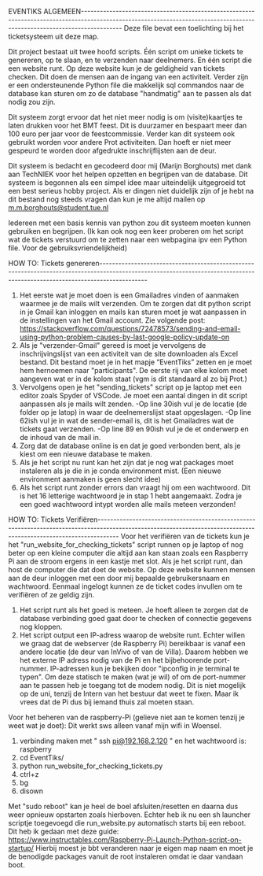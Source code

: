 EVENTIKS ALGEMEEN-------------------------------------------------------------------------------------------------------------------------------------------------------------------------
Deze file bevat een toelichting bij het ticketsysteem uit deze map. 

Dit project bestaat uit twee hoofd scripts. Één script om unieke tickets te genereren, op te slaan, en te verzenden naar deelnemers. En één script die een website runt. Op deze website 
kun je de geldigheid van tickets checken. Dit doen de mensen aan de ingang van een activiteit.
Verder zijn er een ondersteunende Python file die makkelijk sql commandos naar de database kan sturen om zo de database "handmatig" aan te passen als dat nodig zou zijn.

Dit systeem zorgt ervoor dat het niet meer nodig is om (visite)kaartjes te laten drukken voor het BMT feest. Dit is duurzamer en bespaart meer dan 100 euro per jaar voor de feestcommissie. 
Verder kan dit systeem ook gebruikt worden voor andere Prot activiteiten. Dan hoeft er niet meer gespeurd te worden door afgedrukte inschrijflijsten aan de deur.

Dit systeem is bedacht en gecodeerd door mij (Marijn Borghouts) met dank aan TechNIEK voor het helpen opzetten en begrijpen van de database.
Dit systeem is begonnen als een simpel idee maar uiteindelijk uitgegroeid tot een best serieus hobby project. Als er dingen niet duidelijk zijn of je hebt na dit bestand nog steeds vragen 
dan kun je me altijd mailen op m.m.borghouts@student.tue.nl 

Iedereen met een basis kennis van python zou dit systeem moeten 
kunnen gebruiken en begrijpen. (Ik kan ook nog een keer proberen om het script wat de tickets verstuurd om te zetten naar een webpagina ipv een Python file. Voor de gebruiksvriendelijkheid)

HOW TO: Tickets genereren---------------------------------------------------------------------------------------------------------------------------------------------------------------------------

1.	Het eerste wat je moet doen is een Gmailadres vinden of aanmaken waarmee je de mails wilt verzenden. Om te zorgen dat dit python script in je Gmail kan inloggen en mails kan sturen 
	moet je wat aanpassen in de instellingen van het Gmail account. Zie volgende post: https://stackoverflow.com/questions/72478573/sending-and-email-using-python-problem-causes-by-last-google-policy-update-on
2.	Als je "verzender-Gmail" gereed is moet je vervolgens de inschrijvingslijst van een activiteit van de site downloaden als Excel bestand. Dit bestand moet je in het
	mapje “EventTiks” zetten en je moet hem hernoemen naar "participants". De eerste rij van elke kolom moet aangeven wat er in de kolom staat (vgm is dit standaard al zo bij Prot.)
3.	Vervolgens open je het "sending_tickets" script op je laptop met een editor zoals Spyder of VSCode. Je moet een aantal dingen in dit script aanpassen als je mails wilt zenden.
	-Op line 30ish vul je de locatie (de folder op je latop) in waar de deelnemerslijst staat opgeslagen.
	-Op line 62ish vul je in wat de sender-email is, dit is het Gmailadres wat de tickets gaat verzenden. 
	-Op line 89 en 90ish vul je de et onderwerp en de inhoud van de mail in.
4.	Zorg dat de database online is en dat je goed verbonden bent, als je kiest om een nieuwe database te maken.
5.	Als je het script nu runt kan het zijn dat je nog wat packages moet instaleren als je die in je conda environment mist. (Een nieuwe environment aanmaken is geen slecht idee)
6.	Als het script runt zonder errors dan vraagt hij om een wachtwoord. Dit is het 16 letterige wachtwoord je in stap 1 hebt aangemaakt. Zodra je een goed wachtwoord
	intypt worden alle mails meteen verzonden! 




HOW TO: Tickets Verifiëren-------------------------------------------------------------------------------------------------------------------------------------------------------------------
Voor het verifiëren van de tickets kun je het "run_website_for_checking_tickets" script runnen op je laptop of nog beter op een kleine computer die altijd aan kan staan zoals
een Raspberry Pi aan de stroom ergens in een kastje met slot. Als je het script runt, dan host de computer die dat doet de website. Op deze website kunnen mensen aan de deur inloggen
met een door mij bepaalde gebruikersnaam en wachtwoord. Eenmaal ingelogt kunnen ze de ticket codes invullen om te verifiëren of ze geldig zijn.  

1. Het script runt als het goed is meteen. Je hoeft alleen te zorgen dat de database verbinding goed gaat door te checken of connectie gegevens nog kloppen.
2. Het script output een IP-adress waarop de website runt. Echter willen we graag dat de webserver (de Raspberry Pi) bereikbaar is vanaf een andere locatie (de deur van InVivo of van
   de Villa). Daarom hebben we het externe IP adress nodig van de Pi en het bijbehoorende port-nummer. IP-adressen kun je bekijken door "ipconfig in je terminal te typen". Om deze statisch
   te maken (wat je wil) of om de port-nummer aan te passen heb je toegang tot de modem nodig. Dit is niet mogelijk op de uni, tenzij de Intern van het bestuur dat weet te fixen. Maar ik
   vrees dat de Pi dus bij iemand thuis zal moeten staan.

Voor het beheren van de raspberry-Pi (gelieve niet aan te komen tenzij je weet wat je doet):
Dit werkt sws alleen vanaf mijn wifi in Woensel.
1. verbinding maken met "  ssh pi@192.168.2.120  " en het wachtwoord is: raspberry
2. cd EventTiks/
3. python run_website_for_checking_tickets.py
4. ctrl+z
5. bg
6. disown

Met "sudo reboot" kan je heel de boel afsluiten/resetten en daarna dus weer opnieuw opstarten zoals hierboven.
Echter heb ik nu een sh launcher scriptje toegevoegd die run_website.py automatisch starts bij een reboot.
Dit heb ik gedaan met deze guide: https://www.instructables.com/Raspberry-Pi-Launch-Python-script-on-startup/
Hierbij moest je bbt veranderen naar je eigen map naam en moet je de benodigde packages vanuit de root instaleren omdat ie daar vandaan boot.


